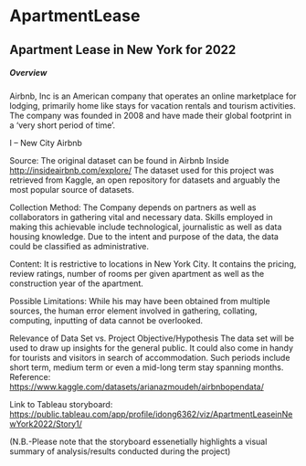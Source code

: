 # ApartmentLease
## Apartment Lease in New York for 2022
##### Overview

Airbnb, Inc is an American company that operates an online marketplace for lodging, primarily home like stays for vacation rentals and tourism activities. The company was founded in 2008 and have made their global footprint in a ‘very short period of time’. 

I – New City Airbnb

Source: The original dataset can be found in Airbnb Inside http://insideairbnb.com/explore/
The dataset used for this project was retrieved from Kaggle, an open repository for datasets and arguably the most popular source of datasets.

Collection Method: The Company depends on partners as well as collaborators in gathering vital and necessary data. Skills employed in making this achievable include technological, journalistic as well as data housing knowledge. 
Due to the intent and purpose of the data, the data could be classified as administrative.

Content: It is restrictive to locations in New York City. It contains the pricing, review ratings, number of rooms per given apartment as well as the construction year of the apartment.

Possible Limitations: While his may have been obtained from multiple sources, the human error element involved in gathering, collating, computing, inputting of data cannot be overlooked. 

Relevance of Data Set vs. Project Objective/Hypothesis
The data set will be used to draw up insights for the general public. It could also come in handy for tourists and visitors in search of accommodation. Such periods include short term, medium term or even a mid-long term stay spanning months. 
Reference: https://www.kaggle.com/datasets/arianazmoudeh/airbnbopendata/

Link to Tableau storyboard: https://public.tableau.com/app/profile/idong6362/viz/ApartmentLeaseinNewYork2022/Story1/

(N.B.-Please note that the storyboard essenetially highlights a visual summary of analysis/results conducted during the project)
